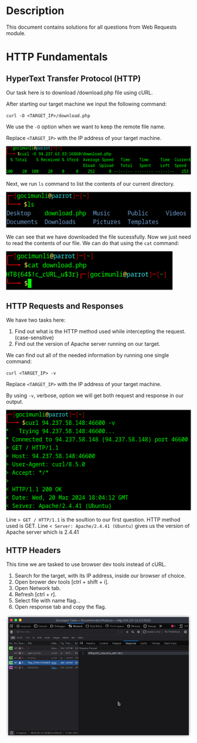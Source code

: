 # Description

This document contains solutions for all questions from Web Requests module.

# HTTP Fundamentals
## HyperText Transfer Protocol (HTTP)

Our task here is to download /download.php file using cURL.

After starting our target machine we input the following command:

`curl -O <TARGET_IP>/download.php`

We use the `-O` option when we want to keep the remote file name.

Replace `<TARGET_IP>` with the IP address of your target machine.

![image](screenshots/http_1.png)

Next, we run `ls` command to list the contents of our current directory.

![image](screenshots/http_2.png)

We can see that we have downloaded the file sucessfully.
Now we just need to read the contents of our file. We can do that using the `cat` command: 

![image](screenshots/http_3.png)

## HTTP Requests and Responses

We have two tasks here:
  1. Find out what is the HTTP method used while intercepting the request. (case-sensitive)
  2. Find out the version of Apache server running on our target.

We can find out all of the needed information by running one single command:

`curl <TARGET_IP> -v`

Replace `<TARGET_IP>` with the IP address of your target machine.

By using `-v`, verbose,  option we will get both request and response in our output.

![image](screenshots/requests_and_responses.png)

Line `> GET / HTTP/1.1` is the soultion to our first question. HTTP method used is GET.
Line `< Server: Apache/2.4.41 (Ubuntu)` gives us the version of Apache server which is 2.4.41

## HTTP Headers

This time we are tasked to use browser dev tools instead of cURL.

  1. Search for the target, with its IP address, inside our browser of choice.
  2. Open brower dev tools [ctrl + shift + i].
  3. Open Network tab.
  4. Refresh [ctrl + r].
  5. Select file with name flag...
  6. Open response tab and copy the flag.

  ![image](screenshots/headers.png)
